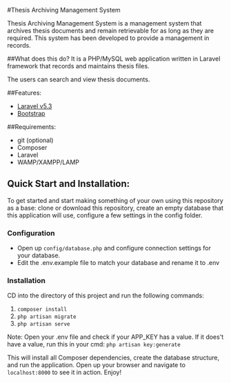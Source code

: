 #Thesis Archiving Management System

Thesis Archiving Management System is a management system that archives thesis documents and remain retrievable for as long as they are required. This system has been developed to provide a management in records.

##What does this do?
It is a PHP/MySQL web application written in Laravel framework that records and maintains thesis files.

The users can search and view thesis documents.

##Features:
- [Laravel v5.3][1]
- [Bootstrap][2]

##Requirements:
- git (optional)
- Composer
- Laravel
- WAMP/XAMPP/LAMP

## Quick Start and Installation:

To get started and start making something of your own using this repository as a base: clone or download this repository, create an empty database that this application will use, configure a few settings in the config folder.

### Configuration

- Open up `config/database.php` and configure connection settings for your database.
- Edit the .env.example file to match your database and rename it to .env

### Installation

CD into the directory of this project and run the following commands:

1. `composer install`
2. `php artisan migrate`
3. `php artisan serve`

Note: Open your .env file and check if your APP_KEY has a value. If it does't have a value, run this in your cmd: `php artisan key:generate`

This will install all Composer dependencies, create the database structure, and run the application. Open up your browser and navigate to `localhost:8000` to see it in action. Enjoy!

[1]: https://laravel.com
[2]: http://getbootstrap.com